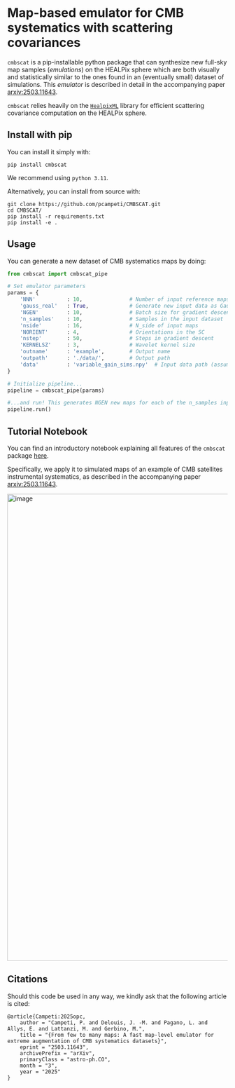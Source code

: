 # Map-based emulator for CMB systematics with scattering covariances


`cmbscat` is a pip-installable python package that can synthesize new full-sky map samples (*emulations*) on the HEALPix sphere which are both visually and statistically similar to the ones found in an (eventually small) dataset of simulations. This *emulator* is described in detail in the accompanying paper [arxiv:2503.11643](https://arxiv.org/abs/2503.11643).  

`cmbscat` relies heavily on the [`HealpixML`](https://github.com/jmdelouis/HealpixML) library for efficient scattering covariance computation on the HEALPix sphere. 

## Install with pip
You can install it simply with:
```
pip install cmbscat
```
We recommend using `python 3.11`.

Alternatively, you can install from source with:
```
git clone https://github.com/pcampeti/CMBSCAT.git
cd CMBSCAT/
pip install -r requirements.txt
pip install -e .
```

## Usage

You can generate a new dataset of CMB systematics maps by doing:

```python
from cmbscat import cmbscat_pipe

# Set emulator parameters
params = {
    'NNN'          : 10,               # Number of input reference maps
    'gauss_real'   : True,             # Generate new input data as Gaussian realizations from pixel covariance of original data
    'NGEN'         : 10,               # Batch size for gradient descent
    'n_samples'    : 10,               # Samples in the input dataset
    'nside'        : 16,               # N_side of input maps
    'NORIENT'      : 4,                # Orientations in the SC
    'nstep'        : 50,               # Steps in gradient descent
    'KERNELSZ'     : 3,                # Wavelet kernel size
    'outname'      : 'example',        # Output name
    'outpath'      : './data/',        # Output path
    'data'         : 'variable_gain_sims.npy'  # Input data path (assuming you run from inside the /CMBSCAT/notebook/ folder)
}

# Initialize pipeline...
pipeline = cmbscat_pipe(params)

#...and run! This generates NGEN new maps for each of the n_samples input maps
pipeline.run()
```

## Tutorial Notebook
You can find an introductory notebook explaining all features of the `cmbscat` package [here](https://github.com/pcampeti/CMBSCAT/blob/main/notebook/CMBSCAT_demo.ipynb). 

Specifically, we apply it to simulated maps of an example of CMB satellites instrumental systematics, as described in the accompanying paper [arxiv:2503.11643](https://arxiv.org/abs/2503.11643).

<img width="1066" alt="image" src="https://github.com/user-attachments/assets/aa976368-5d3c-4879-a461-3d0cd120ba4a" />

## Citations
Should this code be used in any way, we kindly ask that the following article is cited:

```
@article{Campeti:2025opc,
    author = "Campeti, P. and Delouis, J. -M. and Pagano, L. and Allys, E. and Lattanzi, M. and Gerbino, M.",
    title = "{From few to many maps: A fast map-level emulator for extreme augmentation of CMB systematics datasets}",
    eprint = "2503.11643",
    archivePrefix = "arXiv",
    primaryClass = "astro-ph.CO",
    month = "3",
    year = "2025"
}
```
